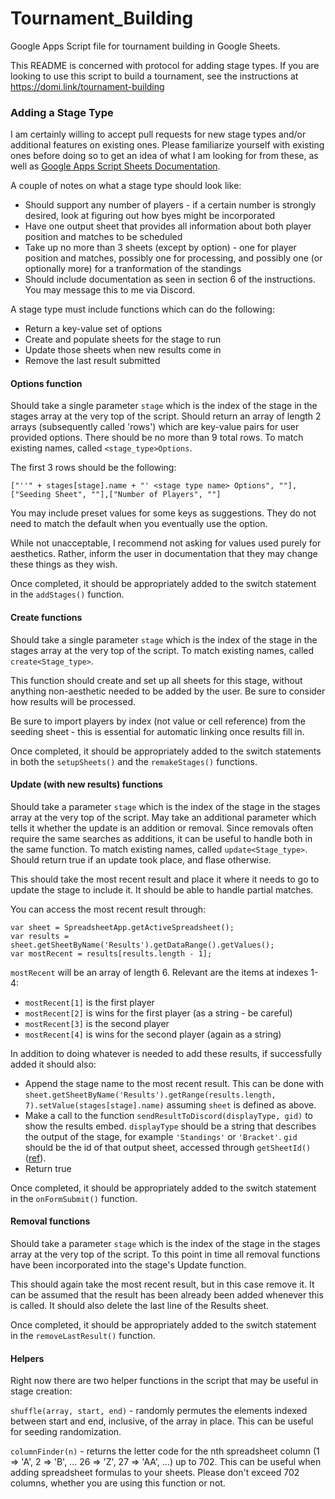 # Tournament_Building

Google Apps Script file for tournament building in Google Sheets.

This README is concerned with protocol for adding stage types. If you are looking to use this script to build a tournament, see the instructions at https://domi.link/tournament-building

### Adding a Stage Type

I am certainly willing to accept pull requests for new stage types and/or additional features on existing ones. Please familiarize yourself with existing ones before doing so to get an idea of what I am looking for from these, as well as [Google Apps Script Sheets Documentation](https://developers.google.com/apps-script/reference/spreadsheet/).

A couple of notes on what a stage type should look like:
* Should support any number of players - if a certain number is strongly desired, look at figuring out how byes might be incorporated
* Have one output sheet that provides all information about both player position and matches to be scheduled
* Take up no more than 3 sheets (except by option) - one for player position and matches, possibly one for processing, and possibly one (or optionally more) for a tranformation of the standings
* Should include documentation as seen in section 6 of the instructions. You may message this to me via Discord.

A stage type must include functions which can do the following:
* Return a key-value set of options
* Create and populate sheets for the stage to run
* Update those sheets when new results come in
* Remove the last result submitted

#### Options function

Should take a single parameter `stage` which is the index of the stage in the stages array at the very top of the script.
Should return an array of length 2 arrays (subsequently called 'rows') which are key-value pairs for user provided options. There should be no more than 9 total rows.
To match existing names, called `<stage_type>Options`.

The first 3 rows should be the following:
```
["''" + stages[stage].name + "' <stage type name> Options", ""],["Seeding Sheet", ""],["Number of Players", ""]
```

You may include preset values for some keys as suggestions. They do not need to match the default when you eventually use the option.

While not unacceptable, I recommend not asking for values used purely for aesthetics. Rather, inform the user in documentation that they may change these things as they wish.

Once completed, it should be appropriately added to the switch statement in the `addStages()` function.

#### Create functions

Should take a single parameter `stage` which is the index of the stage in the stages array at the very top of the script.
To match existing names, called `create<Stage_type>`.

This function should create and set up all sheets for this stage, without anything non-aesthetic needed to be added by the user. Be sure to consider how results will be processed.

Be sure to import players by index (not value or cell reference) from the seeding sheet - this is essential for automatic linking once results fill in.

Once completed, it should be appropriately added to the switch statements in both the `setupSheets()` and the `remakeStages()` functions.

#### Update (with new results) functions

Should take a parameter `stage` which is the index of the stage in the stages array at the very top of the script.
May take an additional parameter which tells it whether the update is an addition or removal. Since removals often require the same searches as additions, it can be useful to handle both in the same function.
To match existing names, called `update<Stage_type>`.
Should return true if an update took place, and flase otherwise.

This should take the most recent result and place it where it needs to go to update the stage to include it. It should be able to handle partial matches.

You can access the most recent result through:
```
var sheet = SpreadsheetApp.getActiveSpreadsheet();
var results = sheet.getSheetByName('Results').getDataRange().getValues();
var mostRecent = results[results.length - 1];
```

`mostRecent` will be an array of length 6. Relevant are the items at indexes 1-4:
* `mostRecent[1]` is the first player
* `mostRecent[2]` is wins for the first player (as a string - be careful)
* `mostRecent[3]` is the second player
* `mostRecent[4]` is wins for the second player (again as a string)

In addition to doing whatever is needed to add these results, if successfully added it should also:
* Append the stage name to the most recent result. This can be done with `sheet.getSheetByName('Results').getRange(results.length, 7).setValue(stages[stage].name)` assuming `sheet` is defined as above.
* Make a call to the function `sendResultToDiscord(displayType, gid)` to show the results embed. `displayType` should be a string that describes the output of the stage, for example `'Standings'` or `'Bracket'`. `gid` should be the id of that output sheet, accessed through `getSheetId()`([ref](https://developers.google.com/apps-script/reference/spreadsheet/sheet#getSheetId())).
* Return true

Once completed, it should be appropriately added to the switch statement in the `onFormSubmit()` function.

#### Removal functions

Should take a parameter `stage` which is the index of the stage in the stages array at the very top of the script.
To this point in time all removal functions have been incorporated into the stage's Update function.

This should again take the most recent result, but in this case remove it. It can be assumed that the result has been already been added whenever this is called. It should also delete the last line of the Results sheet.

Once completed, it should be appropriately added to the switch statement in the `removeLastResult()` function.

#### Helpers

Right now there are two helper functions in the script that may be useful in stage creation:

`shuffle(array, start, end)` - randomly permutes the elements indexed between start and end, inclusive, of the array in place. This can be useful for seeding randomization.

`columnFinder(n)` - returns the letter code for the nth spreadsheet column (1 => 'A', 2 => 'B', ... 26 => 'Z', 27 => 'AA', ...) up to 702. This can be useful when adding spreadsheet formulas to your sheets. Please don't exceed 702 columns, whether you are using this function or not.
